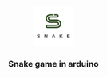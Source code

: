 <!-- PROJECT LOGO -->
<br />
<div align="center">
  <a href="https://github.com/othneildrew/Best-README-Template">
    <img src="images/snake_logo.png" alt="Logo" width="80" height="80">
  </a>

  <h3 align="center">Snake game in arduino</h3>

</div>
